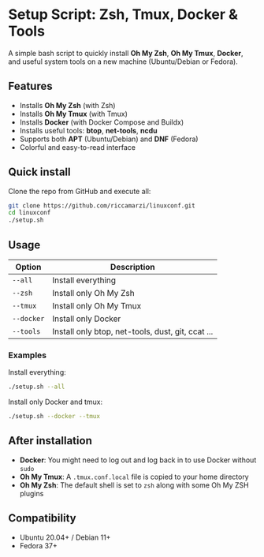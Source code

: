 # Setup Script: Zsh, Tmux, Docker & Tools

A simple bash script to quickly install **Oh My Zsh**, **Oh My Tmux**, **Docker**, and useful system tools on a new machine (Ubuntu/Debian or Fedora).

## Features

- Installs **Oh My Zsh** (with Zsh)
- Installs **Oh My Tmux** (with Tmux)
- Installs **Docker** (with Docker Compose and Buildx)
- Installs useful tools: **btop**, **net-tools**, **ncdu**
- Supports both **APT** (Ubuntu/Debian) and **DNF** (Fedora)
- Colorful and easy-to-read interface

## Quick install

Clone the repo from GitHub and execute all:

```bash
git clone https://github.com/riccamarzi/linuxconf.git
cd linuxconf
./setup.sh

```

## Usage

| Option     | Description                      |
|------------|----------------------------------|
| `--all`    | Install everything              |
| `--zsh`    | Install only Oh My Zsh          |
| `--tmux`   | Install only Oh My Tmux         |
| `--docker` | Install only Docker             |
| `--tools`  | Install only btop, net-tools, dust, git, ccat ... |

### Examples

Install everything:

```bash
./setup.sh --all
```

Install only Docker and tmux:

```bash
./setup.sh --docker --tmux
```

## After installation

- **Docker**: You might need to log out and log back in to use Docker without `sudo`
- **Oh My Tmux**: A `.tmux.conf.local` file is copied to your home directory
- **Oh My Zsh**: The default shell is set to `zsh` along with some Oh My ZSH plugins  

## Compatibility

- Ubuntu 20.04+ / Debian 11+
- Fedora 37+
